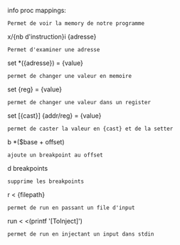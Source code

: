 info proc mappings:

    Permet de voir la memory de notre programme

x/{nb d'instruction}i {adresse}

    Permet d'examiner une adresse

set *({adresse}) = {value}

    permet de changer une valeur en memoire

set {reg} = {value}

    permet de changer une valeur dans un register

set [{cast}] {addr/reg} = {value}

    permet de caster la valeur en {cast} et de la setter

b *($base + offset)
    
    ajoute un breakpoint au offset

d breakpoints
    
    supprime les breakpoints


r < {filepath} 

    permet de run en passant un file d'input

run < <(printf '[ToInject]')

    permet de run en injectant un input dans stdin 